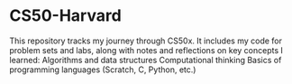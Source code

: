 # CS50-Harvard
This repository tracks my journey through CS50x. It includes my code for problem sets and labs, along with notes and reflections on key concepts I learned:  Algorithms and data structures Computational thinking Basics of programming languages (Scratch, C, Python, etc.)
